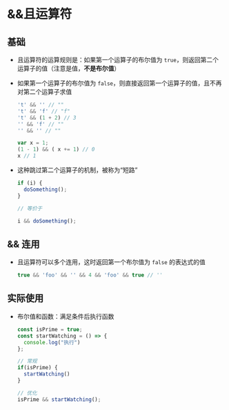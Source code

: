 # &&且运算符

## 基础

+ 且运算符的运算规则是：如果第一个运算子的布尔值为 `true`，则返回第二个运算子的值（注意是值，**不是布尔值**）
+ 如果第一个运算子的布尔值为 `false`，则直接返回第一个运算子的值，且不再对第二个运算子求值

  ```js
  't' && '' // ""
  't' && 'f' // "f"
  't' && (1 + 2) // 3
  '' && 'f' // ""
  '' && '' // ""

  var x = 1;
  (1 - 1) && ( x += 1) // 0
  x // 1
  ```

+ 这种跳过第二个运算子的机制，被称为“短路”

  ```js
  if (i) {
    doSomething();
  }

  // 等价于

  i && doSomething();
  ```

## && 连用

+ 且运算符可以多个连用，这时返回第一个布尔值为 `false` 的表达式的值

  ```js
  true && 'foo' && '' && 4 && 'foo' && true // ''
  ```

## 实际使用

+ 布尔值和函数：满足条件后执行函数

  ```js
  const isPrime = true;
  const startWatching = () => {
    console.log("执行")
  };

  // 常规
  if(isPrime) {
    startWatching()
  }

  // 优化
  isPrime && startWatching();
  ```
